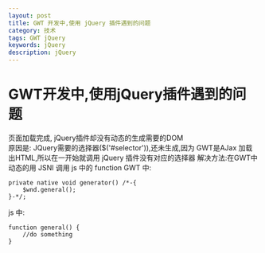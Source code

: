 ```yaml
---
layout: post
title: GWT 开发中,使用 jQuery 插件遇到的问题
category: 技术
tags: GWT jQuery
keywords: jQuery
description: jQuery
---
```

# GWT开发中,使用jQuery插件遇到的问题

页面加载完成, jQuery插件却没有动态的生成需要的DOM<br>
原因是: JQuery需要的选择器($('#selector')),还未生成,因为 GWT是AJax 加载出HTML,所以在一开始就调用 jQuery 插件没有对应的选择器
解决方法:在GWT中动态的用 JSNI 调用 js 中的 function
GWT 中:
```
private native void generator() /*-{
	$wnd.general();
}-*/;
```
js 中:
```
function general() {
	//do something
}
```
